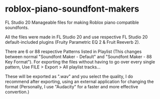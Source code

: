 # roblox-piano-soundfont-makers
FL Studio 20 Manageable files for making Roblox piano compatible soundfonts.

All the files were made in FL Studio 20 and use respective FL Studio 20 default-included plugins (Fruity Parametric EQ 2 & Fruit Reeverb 2).

There are 6 or 88 respective Patterns listed in Playlist (This changes between normal "Soundfont Maker - Default" and "Soundfont Maker - 88 Key Format").
For exporting the files without having to go over every single pattern, Use FILE > Export > All playlist tracks...

These will be exported as ".wav" and you select the quality, I do recommend after exporting, using an external application for changing the format (Personally, I use "Audacity" for a faster and more effective convertion.)

